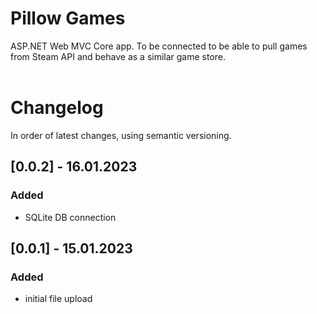 # Pillow Games
ASP.NET Web MVC Core app. To be connected to be able to pull games from Steam API and behave as a similar game store. 
<br><br>
# Changelog
In order of latest changes, using semantic versioning.

## [0.0.2] - 16.01.2023
### Added
- SQLite DB connection

## [0.0.1] - 15.01.2023
### Added
- initial file upload
